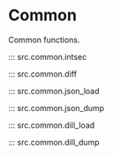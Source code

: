 # Common

Common functions.

::: src.common.intsec

::: src.common.diff

::: src.common.json_load

::: src.common.json_dump

::: src.common.dill_load

::: src.common.dill_dump
